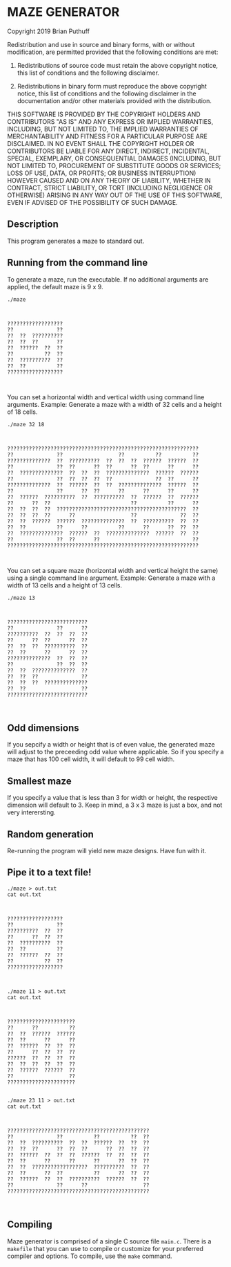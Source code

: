 # MAZE GENERATOR

Copyright 2019 Brian Puthuff

Redistribution and use in source and binary forms, with or without modification, are permitted provided that the following conditions are met:

1. Redistributions of source code must retain the above copyright notice, this list of conditions and the following disclaimer.

2. Redistributions in binary form must reproduce the above copyright notice, this list of conditions and the following disclaimer in the documentation and/or other materials provided with the distribution.

THIS SOFTWARE IS PROVIDED BY THE COPYRIGHT HOLDERS AND CONTRIBUTORS "AS IS" AND ANY EXPRESS OR IMPLIED WARRANTIES, INCLUDING, BUT NOT LIMITED TO, THE IMPLIED WARRANTIES OF MERCHANTABILITY AND FITNESS FOR A PARTICULAR PURPOSE ARE DISCLAIMED. IN NO EVENT SHALL THE COPYRIGHT HOLDER OR CONTRIBUTORS BE LIABLE FOR ANY DIRECT, INDIRECT, INCIDENTAL, SPECIAL, EXEMPLARY, OR CONSEQUENTIAL DAMAGES (INCLUDING, BUT NOT LIMITED TO, PROCUREMENT OF SUBSTITUTE GOODS OR SERVICES; LOSS OF USE, DATA, OR PROFITS; OR BUSINESS INTERRUPTION) HOWEVER CAUSED AND ON ANY THEORY OF LIABILITY, WHETHER IN CONTRACT, STRICT LIABILITY, OR TORT (INCLUDING NEGLIGENCE OR OTHERWISE) ARISING IN ANY WAY OUT OF THE USE OF THIS SOFTWARE, EVEN IF ADVISED OF THE POSSIBILITY OF SUCH DAMAGE.


## Description

This program generates a maze to standard out.

## Running from the command line

To generate a maze, run the executable.
If no additional arguments are applied, the default maze is 9 x 9.

```
./maze



??????????????????
??              ??
??  ??  ??????????
??  ??  ??      ??
??  ??????  ??  ??
??          ??  ??
??  ??????????  ??
??  ??          ??
??????????????????



```

You can set a horizontal width and vertical width using command line arguments.
Example: Generate a maze with a width of 32 cells and a height of 18 cells.

```
./maze 32 18



??????????????????????????????????????????????????????????????
??              ??                  ??          ??          ??
??????????????  ??  ??????????  ??  ??  ??  ??????  ??????  ??
??              ??  ??      ??  ??      ??  ??      ??      ??
??  ??????????????  ??  ??  ??  ??????????????  ??????  ??????
??              ??  ??  ??  ??  ??              ??  ??      ??
??????????????  ??  ??????  ??  ??  ??????????????  ??????  ??
??              ??      ??  ??      ??      ??      ??      ??
??  ??????  ??????????  ??  ??????????  ??  ??????  ??  ??????
??      ??  ??                          ??          ??      ??
??  ??  ??  ??  ??????????????????????????????????????????  ??
??  ??  ??  ??      ??                  ??              ??  ??
??  ??  ??????  ??????  ??????????????  ??  ??????????  ??  ??
??  ??          ??      ??          ??      ??      ??  ??  ??
??  ??????????????  ??????  ??  ??????????????  ??????  ??  ??
??              ??  ??      ??                              ??
??????????????????????????????????????????????????????????????



```

You can set a square maze (horizontal width and vertical height the same) using a single command line argument.
Example: Generate a maze with a width of 13 cells and a height of 13 cells.

```
./maze 13



??????????????????????????
??              ??      ??
??????????  ??  ??  ??  ??
??      ??  ??      ??  ??
??  ??  ??  ??????????  ??
??  ??      ??      ??  ??
??????????????  ??  ??  ??
??              ??  ??  ??
??  ??  ??????????????  ??
??  ??  ??              ??
??  ??  ??  ??????????????
??  ??                  ??
??????????????????????????



```

## Odd dimensions
If you sepcify a width or height that is of even value, the generated maze will adjust to the preceeding odd value where applicable. So if you specify a maze that has 100 cell width, it will default to 99 cell width.

## Smallest maze
If you specify a value that is less than 3 for width or height, the respective dimension will default to 3. Keep in mind, a 3 x 3 maze is just a box, and not very interersting.

## Random generation
Re-running the program will yield new maze designs. Have fun with it.

## Pipe it to a text file!

```
./maze > out.txt
cat out.txt



??????????????????
??              ??
??????????  ??  ??
??      ??  ??  ??
??  ??????????  ??
??  ??          ??
??  ??????  ??  ??
??          ??  ??
??????????????????



```

```
./maze 11 > out.txt
cat out.txt



??????????????????????
??      ??          ??
??  ??  ??????  ??????
??  ??      ??      ??
??  ??????  ??  ??  ??
??      ??  ??  ??  ??
??????  ??  ??  ??  ??
??  ??  ??  ??  ??  ??
??  ??????  ??????  ??
??                  ??
??????????????????????


```
```
./maze 23 11 > out.txt
cat out.txt



??????????????????????????????????????????????
??              ??          ??          ??  ??
??  ??  ??????????  ??  ??  ??????  ??  ??  ??
??  ??  ??      ??  ??  ??      ??  ??  ??  ??
??  ??????  ??  ??  ??  ??????  ??  ??  ??  ??
??  ??      ??      ??      ??      ??  ??  ??
??  ??  ??????????????????  ??????????  ??  ??
??  ??      ??  ??          ??      ??  ??  ??
??  ??????  ??  ??  ??????????  ??????  ??  ??
??              ??      ??                  ??
??????????????????????????????????????????????



```



## Compiling
Maze generator is comprised of a single C source file ```main.c```. There is a ```makefile``` that you can use to compile or customize for your preferred compiler and options. To compile, use the ```make``` command.
